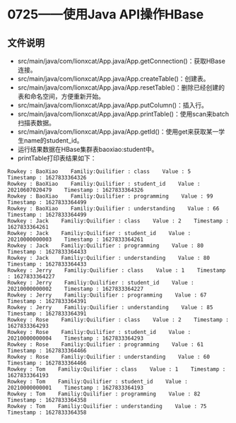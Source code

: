 # 0725——使用Java API操作HBase

## 文件说明
- src/main/java/com/lionxcat/App.java/App.getConnection()：获取HBase连接。
- src/main/java/com/lionxcat/App.java/App.createTable()：创建表。
- src/main/java/com/lionxcat/App.java/App.resetTable()：删除已经创建的表和命名空间，方便重新开始。
- src/main/java/com/lionxcat/App.java/App.putColumn()：插入行。
- src/main/java/com/lionxcat/App.java/App.printTable()：使用scan来batch扫描表数据。
- src/main/java/com/lionxcat/App.java/App.getId()：使用get来获取某一学生name的student_id。
- 运行结果数据在HBase集群表baoxiao:student中。
- printTable打印表结果如下：
```
Rowkey : BaoXiao    Familiy:Quilifier : class    Value : 5    Timestamp : 1627833364326
Rowkey : BaoXiao    Familiy:Quilifier : student_id    Value : 20210607020479    Timestamp : 1627833364326
Rowkey : BaoXiao    Familiy:Quilifier : programming    Value : 99    Timestamp : 1627833364499
Rowkey : BaoXiao    Familiy:Quilifier : understanding    Value : 66    Timestamp : 1627833364499
Rowkey : Jack    Familiy:Quilifier : class    Value : 2    Timestamp : 1627833364261
Rowkey : Jack    Familiy:Quilifier : student_id    Value : 20210000000003    Timestamp : 1627833364261
Rowkey : Jack    Familiy:Quilifier : programming    Value : 80    Timestamp : 1627833364433
Rowkey : Jack    Familiy:Quilifier : understanding    Value : 80    Timestamp : 1627833364433
Rowkey : Jerry    Familiy:Quilifier : class    Value : 1    Timestamp : 1627833364227
Rowkey : Jerry    Familiy:Quilifier : student_id    Value : 20210000000002    Timestamp : 1627833364227
Rowkey : Jerry    Familiy:Quilifier : programming    Value : 67    Timestamp : 1627833364391
Rowkey : Jerry    Familiy:Quilifier : understanding    Value : 85    Timestamp : 1627833364391
Rowkey : Rose    Familiy:Quilifier : class    Value : 2    Timestamp : 1627833364293
Rowkey : Rose    Familiy:Quilifier : student_id    Value : 20210000000004    Timestamp : 1627833364293
Rowkey : Rose    Familiy:Quilifier : programming    Value : 61    Timestamp : 1627833364466
Rowkey : Rose    Familiy:Quilifier : understanding    Value : 60    Timestamp : 1627833364466
Rowkey : Tom    Familiy:Quilifier : class    Value : 1    Timestamp : 1627833364193
Rowkey : Tom    Familiy:Quilifier : student_id    Value : 20210000000001    Timestamp : 1627833364193
Rowkey : Tom    Familiy:Quilifier : programming    Value : 82    Timestamp : 1627833364358
Rowkey : Tom    Familiy:Quilifier : understanding    Value : 75    Timestamp : 1627833364358
```
